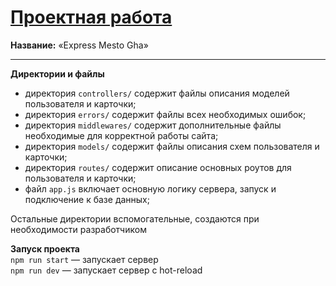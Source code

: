 # [Проектная работа](http://domainigor.students.nomoredomainsmonster.ru/)  

__Название:__ «Express Mesto Gha»  

------


__Директории и файлы__  

- директория `controllers/` содержит файлы описания моделей пользователя и карточки;  
- директория `errors/` содержит файлы всех необходимых ошибок;  
- директория `middlewares/` содержит дополнительные файлы необходимые для корректной работы сайта;  
- директория `models/` содержит файлы описания схем пользователя и карточки;  
- директория `routes/` содержит описание основных роутов для пользователя и карточки;  
- файл `app.js` включает основную логику сервера, запуск и подключение к базе данных;  

Остальные директории вспомогательные, создаются при необходимости разработчиком  


__Запуск проекта__  
`npm run start` — запускает сервер  
`npm run dev` — запускает сервер с hot-reload  
